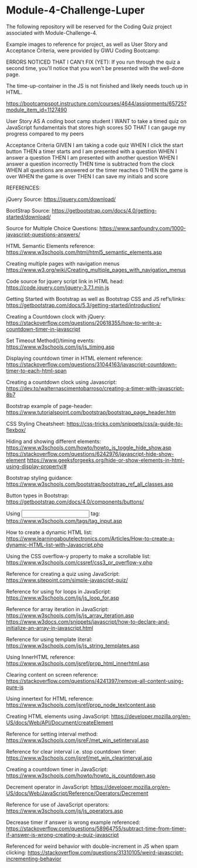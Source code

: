 # Module-4-Challenge-Luper
The following repository will be reserved for the Coding Quiz project associated with Module-Challenge-4.

Example images to reference for project, as well as User Story and Acceptance Criteria, were provided by GWU Coding Bootcamp:

ERRORS NOTICED THAT I CAN't FIX (YET): 
If you run through the quiz a second time, you'll notice that you won't be presented with the well-done page. 

The time-up-container in the JS is not finished and likely needs touch up in HTML.


https://bootcampspot.instructure.com/courses/4644/assignments/65725?module_item_id=1127490

User Story
AS A coding boot camp student
I WANT to take a timed quiz on JavaScript fundamentals that stores high scores
SO THAT I can gauge my progress compared to my peers


Acceptance Criteria
GIVEN I am taking a code quiz
WHEN I click the start button
THEN a timer starts and I am presented with a question
WHEN I answer a question
THEN I am presented with another question
WHEN I answer a question incorrectly
THEN time is subtracted from the clock
WHEN all questions are answered or the timer reaches 0
THEN the game is over
WHEN the game is over
THEN I can save my initials and score


REFERENCES:

jQuery Source:
	 https://jquery.com/download/

BootStrap Source:
	https://getbootstrap.com/docs/4.0/getting-started/download/

Source for Multiple Choice Questions:
	https://www.sanfoundry.com/1000-javascript-questions-answers/

HTML Semantic Elements reference:
	https://www.w3schools.com/html/html5_semantic_elements.asp

Creating multiple pages with navigation menus
	https://www.w3.org/wiki/Creating_multiple_pages_with_navigation_menus

Code source for jquery script link in HTML head:
	https://code.jquery.com/jquery-3.7.1.min.js

Getting Started with Bootstrap as well as Bootstrap CSS and JS ref’s/links:
	https://getbootstrap.com/docs/5.3/getting-started/introduction/

Creating a Countdown clock with jQuery:
	https://stackoverflow.com/questions/20618355/how-to-write-a-countdown-timer-in-javascript

Set Timeout Method()/timing events:
	https://www.w3schools.com/js/js_timing.asp

Displaying countdown timer in HTML element reference:
	https://stackoverflow.com/questions/31044163/javascript-countdown-timer-to-each-html-span

Creating a countdown clock using Javascript:
	https://dev.to/walternascimentobarroso/creating-a-timer-with-javascript-8b7

Bootstrap example of page-header:
	https://www.tutorialspoint.com/bootstrap/bootstrap_page_header.htm

CSS Styling Cheatsheet:
	https://css-tricks.com/snippets/css/a-guide-to-flexbox/

Hiding and showing different elements:
	https://www.w3schools.com/howto/howto_js_toggle_hide_show.asp
	https://stackoverflow.com/questions/6242976/javascript-hide-show-element
	https://www.geeksforgeeks.org/hide-or-show-elements-in-html-using-display-property/#

Bootstrap styling guidance:
	https://www.w3schools.com/bootstrap/bootstrap_ref_all_classes.asp

Button types in Bootstrap:
	https://getbootstrap.com/docs/4.0/components/buttons/

Using <input> tag:
	https://www.w3schools.com/tags/tag_input.asp

How to create a dynamic HTML list:
	https://www.learningaboutelectronics.com/Articles/How-to-create-a-dynamic-HTML-list-with-Javascript.php

Using the CSS overflow-y property to make a scrollable list:
	https://www.w3schools.com/cssref/css3_pr_overflow-y.php

Reference for creating a quiz using JavaScript:
	https://www.sitepoint.com/simple-javascript-quiz/

Reference for using for loops in JavaScript:
	https://www.w3schools.com/js/js_loop_for.asp

Reference for array iteration in JavaScript:
	https://www.w3schools.com/js/js_array_iteration.asp
	https://www.w3docs.com/snippets/javascript/how-to-declare-and-initialize-an-array-in-javascript.html

Reference for using template literal:
	https://www.w3schools.com/js/js_string_templates.asp

Using InnerHTML reference:
	https://www.w3schools.com/jsref/prop_html_innerhtml.asp

Clearing content on screen reference:
	https://stackoverflow.com/questions/4241397/remove-all-content-using-pure-js

Using innertext for HTML reference:
	https://www.w3schools.com/jsref/prop_node_textcontent.asp

Creating HTML elements using JavaScript:
	https://developer.mozilla.org/en-US/docs/Web/API/Document/createElement

Reference for setting interval method:
	https://www.w3schools.com/jsreF/met_win_setinterval.asp

Reference for clear interval i.e. stop countdown timer:
	https://www.w3schools.com/jsref/met_win_clearinterval.asp

Creating a countdown timer in JavaScript:
	https://www.w3schools.com/howto/howto_js_countdown.asp

Decrement operator in JavaScript:
	https://developer.mozilla.org/en-US/docs/Web/JavaScript/Reference/Operators/Decrement

Reference for use of JavaScript operators:
	https://www.w3schools.com/js/js_operators.asp

Decrease timer if answer is wrong example referenced:
	https://stackoverflow.com/questions/58964755/subtract-time-from-timer-if-answer-is-wrong-creating-a-quiz-javascript

Referenced for weird behavior with double-increment in JS when spam clicking:
	https://stackoverflow.com/questions/31310105/weird-javascript-incrementing-behavior
